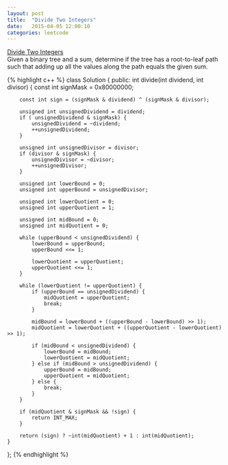 ```yaml
---
layout: post
title:  "Divide Two Integers"
date:   2015-04-05 12:00:10
categories: leetcode
---
```

[Divide Two Integers](https://leetcode.com/problems/divide-two-integers/)  
Given a binary tree and a sum, determine if the tree has a root-to-leaf path such that adding up all the values along the path equals the given sum.  

{% highlight c++ %}
class Solution {
public:
    int divide(int dividend, int divisor) {
        const int signMask = 0x80000000;
        
        const int sign = (signMask & dividend) ^ (signMask & divisor);
        
        unsigned int unsignedDividend = dividend;
        if ( unsignedDividend & signMask) {
            unsignedDividend = ~dividend;
            ++unsignedDividend;
        }
        
        unsigned int unsignedDivisor = divisor;
        if (divisor & signMask) {
            unsignedDivisor = ~divisor;
            ++unsignedDivisor;
        }
        
        unsigned int lowerBound = 0;
        unsigned int upperBound = unsignedDivisor;
        
        unsigned int lowerQuotient = 0;
        unsigned int upperQuotient = 1;
        
        unsigned int midBound = 0;
        unsigned int midQuotient = 0;
        
        while (upperBound < unsignedDividend) {
            lowerBound = upperBound;
            upperBound <<= 1;
            
            lowerQuotient = upperQuotient;
            upperQuotient <<= 1;
        }
        
        while (lowerQuotient != upperQuotient) {
            if (upperBound == unsignedDividend) {
                midQuotient = upperQuotient;
                break;
            }
            
            midBound = lowerBound + ((upperBound - lowerBound) >> 1);
            midQuotient = lowerQuotient + ((upperQuotient - lowerQuotient) >> 1);
            
            if (midBound < unsignedDividend) {
                lowerBound = midBound;
                lowerQuotient = midQuotient;
            } else if (midBound > unsignedDividend) {
                upperBound = midBound;
                upperQuotient = midQuotient;
            } else {
                break;
            }
        }
        
        if (midQuotient & signMask && !sign) {
            return INT_MAX;
        }
        
        return (sign) ? ~int(midQuotient) + 1 : int(midQuotient);
    }
};
{% endhighlight %}